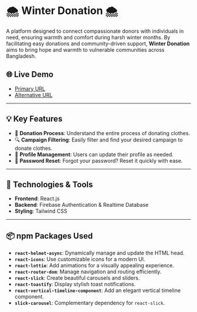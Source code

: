 # 🌨️ Winter Donation 🌨️

A platform designed to connect compassionate donors with individuals in need, ensuring warmth and comfort during harsh winter months. By facilitating easy donations and community-driven support, **Winter Donation** aims to bring hope and warmth to vulnerable communities across Bangladesh.

## 🌐 Live Demo

- [Primary URL](https://winter-donation-727a4.web.app/)
- [Alternative URL](https://winter-donation1.netlify.app/)

---

## 💡 Key Features

- 🧥 **Donation Process**: Understand the entire process of donating clothes.
- 🔍 **Campaign Filtering**: Easily filter and find your desired campaign to donate clothes.
- 👤 **Profile Management**: Users can update their profile as needed.
- 🔑 **Password Reset**: Forgot your password? Reset it quickly with ease.

---

## 🚀 Technologies & Tools

- **Frontend**: React.js
- **Backend**: Firebase Authentication & Realtime Database
- **Styling**: Tailwind CSS

---

## 📦 npm Packages Used

- **`react-helmet-async`**: Dynamically manage and update the HTML head.
- **`react-icons`**: Use customizable icons for a modern UI.
- **`react-lottie`**: Add animations for a visually appealing experience.
- **`react-router-dom`**: Manage navigation and routing efficiently.
- **`react-slick`**: Create beautiful carousels and sliders.
- **`react-toastify`**: Display stylish toast notifications.
- **`react-vertical-timeline-component`**: Add an elegant vertical timeline component.
- **`slick-carousel`**: Complementary dependency for `react-slick`.
